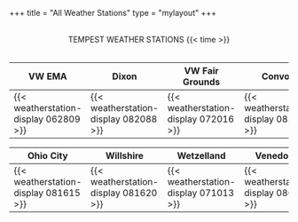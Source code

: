 +++
title = "All Weather Stations"
type = "mylayout"
+++

<br>
 <center id="title"> TEMPEST WEATHER STATIONS  {{< time >}} </center>
<br>

| <b> <center id="subtitle"> VW EMA </b> <br> | <b> <center id="subtitle"> Dixon </b> <br>| <b> <center id="subtitle"> VW Fair Grounds</b> <br>  | <b> <center id="subtitle"> Convoy  </b> <br> | <b> <center id="subtitle"> Middle Point  </b> <br>| <b> <center id="subtitle"> Wren  </b> <br>  |<b> <center id="subtitle"> Scott  </b> <br> | 
|------------------------|------------------------------|------------------------------| ------------------------|------------------------------|------------------------------|------------------------|
| {{< weatherstation-display 062809 >}} | {{< weatherstation-display 082088 >}} | {{< weatherstation-display 072016 >}} | {{< weatherstation-display 082094 >}} | {{< weatherstation-display 082126 >}} | {{< weatherstation-display 081628 >}} |{{< weatherstation-display 082110 >}} |



| <b> <center id="subtitle"> Ohio City  </b> <br>| <b> <center id="subtitle"> Willshire  </b> <br>  | <b> <center id="subtitle"> Wetzelland </b> <br> | <b> <center id="subtitle"> Venedocia </b> <br> |<b> <center id="subtitle"> Glenmore</b> <br> |<b> <center id="subtitle"> Delphos Park</b> <br> 
|------------------------------|------------------------------|------------------------------|------------------------------|------------------------------|------------------------------|
|{{< weatherstation-display 081615 >}} | {{< weatherstation-display 081620 >}} | {{< weatherstation-display 071013 >}} | {{< weatherstation-display 086888 >}} | {{< weatherstation-display 101906 >}} |{{< weatherstation-display 184926 >}} |